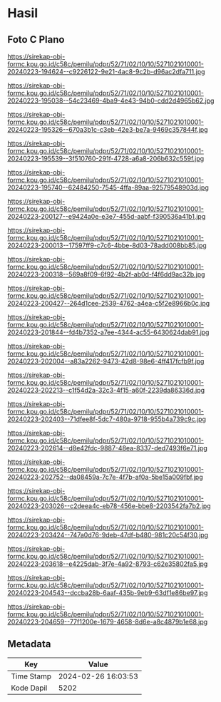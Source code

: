# Hasil

## Foto C Plano

https://sirekap-obj-formc.kpu.go.id/c58c/pemilu/pdpr/52/71/02/10/10/5271021010001-20240223-194624--c9226122-9e21-4ac8-9c2b-d96ac2dfa711.jpg

https://sirekap-obj-formc.kpu.go.id/c58c/pemilu/pdpr/52/71/02/10/10/5271021010001-20240223-195038--54c23469-4ba9-4e43-94b0-cdd2d4965b62.jpg

https://sirekap-obj-formc.kpu.go.id/c58c/pemilu/pdpr/52/71/02/10/10/5271021010001-20240223-195326--670a3b1c-c3eb-42e3-be7a-9469c357844f.jpg

https://sirekap-obj-formc.kpu.go.id/c58c/pemilu/pdpr/52/71/02/10/10/5271021010001-20240223-195539--3f510760-291f-4728-a6a8-206b632c559f.jpg

https://sirekap-obj-formc.kpu.go.id/c58c/pemilu/pdpr/52/71/02/10/10/5271021010001-20240223-195740--62484250-7545-4ffa-89aa-92579548903d.jpg

https://sirekap-obj-formc.kpu.go.id/c58c/pemilu/pdpr/52/71/02/10/10/5271021010001-20240223-200127--e9424a0e-e3e7-455d-aabf-f390536a41b1.jpg

https://sirekap-obj-formc.kpu.go.id/c58c/pemilu/pdpr/52/71/02/10/10/5271021010001-20240223-200013--17597ff9-c7c6-4bbe-8d03-78add008bb85.jpg

https://sirekap-obj-formc.kpu.go.id/c58c/pemilu/pdpr/52/71/02/10/10/5271021010001-20240223-200318--569a8f09-6f92-4b2f-ab0d-f4f6dd9ac32b.jpg

https://sirekap-obj-formc.kpu.go.id/c58c/pemilu/pdpr/52/71/02/10/10/5271021010001-20240223-200427--264d1cee-2539-4762-a4ea-c5f2e8966b0c.jpg

https://sirekap-obj-formc.kpu.go.id/c58c/pemilu/pdpr/52/71/02/10/10/5271021010001-20240223-201844--fd4b7352-a7ee-4344-ac55-6430624dab91.jpg

https://sirekap-obj-formc.kpu.go.id/c58c/pemilu/pdpr/52/71/02/10/10/5271021010001-20240223-202004--a83a2262-9473-42d8-98e6-4ff417fcfb9f.jpg

https://sirekap-obj-formc.kpu.go.id/c58c/pemilu/pdpr/52/71/02/10/10/5271021010001-20240223-202213--c1f54d2a-32c3-4f15-a60f-2239da86336d.jpg

https://sirekap-obj-formc.kpu.go.id/c58c/pemilu/pdpr/52/71/02/10/10/5271021010001-20240223-202403--71dfee8f-5dc7-480a-9718-955b4a739c9c.jpg

https://sirekap-obj-formc.kpu.go.id/c58c/pemilu/pdpr/52/71/02/10/10/5271021010001-20240223-202614--d8e42fdc-9887-48ea-8337-ded7493f6e71.jpg

https://sirekap-obj-formc.kpu.go.id/c58c/pemilu/pdpr/52/71/02/10/10/5271021010001-20240223-202752--da08459a-7c7e-4f7b-af0a-5be15a009fbf.jpg

https://sirekap-obj-formc.kpu.go.id/c58c/pemilu/pdpr/52/71/02/10/10/5271021010001-20240223-203026--c2deea4c-eb78-456e-bbe8-2203542fa7b2.jpg

https://sirekap-obj-formc.kpu.go.id/c58c/pemilu/pdpr/52/71/02/10/10/5271021010001-20240223-203424--747a0d76-9deb-47df-b480-981c20c54f30.jpg

https://sirekap-obj-formc.kpu.go.id/c58c/pemilu/pdpr/52/71/02/10/10/5271021010001-20240223-203618--e4225dab-3f7e-4a92-8793-c62e35802fa5.jpg

https://sirekap-obj-formc.kpu.go.id/c58c/pemilu/pdpr/52/71/02/10/10/5271021010001-20240223-204543--dccba28b-6aaf-435b-9eb9-63df1e86be97.jpg

https://sirekap-obj-formc.kpu.go.id/c58c/pemilu/pdpr/52/71/02/10/10/5271021010001-20240223-204659--77f1200e-1679-4658-8d6e-a8c4879b1e68.jpg


## Metadata

| Key        | Value               |
| ---------- | ------------------- |
| Time Stamp | 2024-02-26 16:03:53 |
| Kode Dapil | 5202                |



